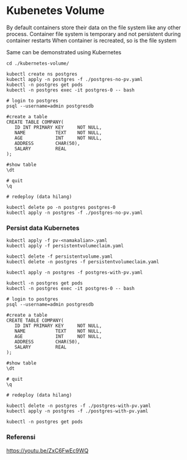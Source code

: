 # Kubenetes Volume 

By default containers store their data on the file system like any other process.
Container file system is temporary and not persistent during container restarts
When container is recreated, so is the file system


Same can be demonstrated using Kubernetes

```
cd ./kubernetes-volume/

kubectl create ns postgres
kubectl apply -n postgres -f ./postgres-no-pv.yaml
kubectl -n postgres get pods 
kubectl -n postgres exec -it postgres-0 -- bash

# login to postgres
psql --username=admin postgresdb

#create a table
CREATE TABLE COMPANY(
   ID INT PRIMARY KEY     NOT NULL,
   NAME           TEXT    NOT NULL,
   AGE            INT     NOT NULL,
   ADDRESS        CHAR(50),
   SALARY         REAL
);

#show table
\dt

# quit 
\q

# redeploy (data hilang)

kubectl delete po -n postgres postgres-0
kubectl apply -n postgres -f ./postgres-no-pv.yaml

```

### Persist data Kubernetes


```
kubectl apply -f pv-<namakalian>.yaml
kubectl apply -f persistentvolumeclaim.yaml

kubectl delete -f persistentvolume.yaml
kubectl delete -n postgres -f persistentvolumeclaim.yaml

kubectl apply -n postgres -f postgres-with-pv.yaml

kubectl -n postgres get pods 
kubectl -n postgres exec -it postgres-0 -- bash

# login to postgres
psql --username=admin postgresdb

#create a table
CREATE TABLE COMPANY(
   ID INT PRIMARY KEY     NOT NULL,
   NAME           TEXT    NOT NULL,
   AGE            INT     NOT NULL,
   ADDRESS        CHAR(50),
   SALARY         REAL
);

#show table
\dt

# quit 
\q

# redeploy (data hilang)

kubectl delete -n postgres -f ./postgres-with-pv.yaml
kubectl apply -n postgres -f ./postgres-with-pv.yaml

kubectl -n postgres get pods

```

### Referensi 

https://youtu.be/ZxC6FwEc9WQ
